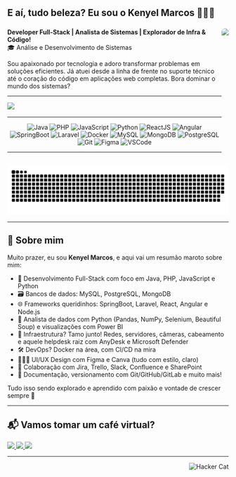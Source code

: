 <h2 align="left">E aí, tudo beleza? Eu sou o Kenyel Marcos 🧑🏻‍💻</h2>

###

<img align="right" style="border-radius:15px;" height="300" src="./assets/pixel-kenyel.jpeg" />

**Developer Full-Stack | Analista de Sistemas | Explorador de Infra & Código!**  
🎓 Análise e Desenvolvimento de Sistemas 

Sou apaixonado por tecnologia e adoro transformar problemas em soluções eficientes. Já atuei desde a linha de frente no suporte técnico até o coração do código em aplicações web completas. Bora dominar o mundo dos sistemas?

---

<div align="left">
  <img src="https://github-readme-stats.vercel.app/api/top-langs/?username=kenyelcarvalho&layout=compact&theme=radical" width="45%" />
</div>

---

<p align="center">
  <img src="https://cdn.jsdelivr.net/gh/devicons/devicon/icons/java/java-original.svg" height="40" alt="Java" />
  <img src="https://cdn.jsdelivr.net/gh/devicons/devicon/icons/php/php-original.svg" height="40" alt="PHP" />
  <img src="https://cdn.jsdelivr.net/gh/devicons/devicon/icons/javascript/javascript-original.svg" height="40" alt="JavaScript" />
  <img src="https://cdn.jsdelivr.net/gh/devicons/devicon/icons/python/python-original.svg" height="40" alt="Python" />
  <img src="https://cdn.jsdelivr.net/gh/devicons/devicon/icons/react/react-original.svg" height="40" alt="ReactJS" />
  <img src="https://cdn.jsdelivr.net/gh/devicons/devicon/icons/angularjs/angularjs-original.svg" height="40" alt="Angular" />
  <img src="https://img.shields.io/badge/SpringBoot-6DB33F?style=for-the-badge&logo=springboot&logoColor=white" height="28" alt="SpringBoot" />
  <img src="https://img.shields.io/badge/Laravel-F55247?style=for-the-badge&logo=laravel&logoColor=white" height="28" alt="Laravel" />
  <img src="https://cdn.jsdelivr.net/gh/devicons/devicon/icons/docker/docker-original.svg" height="40" alt="Docker" />
  <img src="https://cdn.jsdelivr.net/gh/devicons/devicon/icons/mysql/mysql-original.svg" height="40" alt="MySQL" />
  <img src="https://cdn.jsdelivr.net/gh/devicons/devicon/icons/mongodb/mongodb-original.svg" height="40" alt="MongoDB" />
  <img src="https://cdn.jsdelivr.net/gh/devicons/devicon/icons/postgresql/postgresql-original.svg" height="40" alt="PostgreSQL" />
  <img src="https://cdn.jsdelivr.net/gh/devicons/devicon/icons/git/git-original.svg" height="40" alt="Git" />
  <img src="https://cdn.jsdelivr.net/gh/devicons/devicon/icons/figma/figma-original.svg" height="40" alt="Figma" />
  <img src="https://cdn.jsdelivr.net/gh/devicons/devicon/icons/vscode/vscode-original.svg" height="40" alt="VSCode" />
</p>

---

<br clear="both">

<img src="https://raw.githubusercontent.com/wellingtoncorreia/wellingtoncorreia/output/snake.svg" alt="Snake animation" />

---

## 🧩 Sobre mim

Muito prazer, eu sou **Kenyel Marcos**, e aqui vai um resumão maroto sobre mim:

- 🎯 Desenvolvimento Full-Stack com foco em Java, PHP, JavaScript e Python
- 🗃️ Bancos de dados: MySQL, PostgreSQL, MongoDB
- 🌐 Frameworks queridinhos: SpringBoot, Laravel, React, Angular e Node.js
- 🧠 Analista de dados com Python (Pandas, NumPy, Selenium, Beautiful Soup) e visualizações com Power BI
- 🔧 Infraestrutura? Tamo junto! Redes, servidores, câmeras, cabeamento e aquele helpdesk raiz com AnyDesk e Microsoft Defender
- 🛠️ DevOps? Docker na área, com CI/CD na mira
- 🧑🏻‍🎨 UI/UX Design com Figma e Canva (tudo com estilo, claro)
- 🤝 Colaboração com Jira, Trello, Slack, Confluence e SharePoint
- 🧾 Documentação, versionamento com Git/GitHub/GitLab e muito mais!

Tudo isso sendo explorado e aprendido com paixão e vontade de crescer sempre 🚀

---

## 📬 Vamos tomar um café virtual?

<p align="left">
  <a href="https://www.linkedin.com/in/kenyel-marcos-de-carvalho-teixeira-54a326251/" target="_blank">
    <img src="https://img.shields.io/badge/LinkedIn-0A66C2?style=for-the-badge&logo=linkedin&logoColor=white" />
  </a>
  <a href="mailto:kenyel.marcos13@gmail.com">
    <img src="https://img.shields.io/badge/Gmail-EA4335?style=for-the-badge&logo=gmail&logoColor=white" />
  </a>
  <a href="https://kenyel-port.vercel.app" target="_blank">
    <img src="https://img.shields.io/badge/Portfólio-000000?style=for-the-badge&logo=vercel&logoColor=white" />
  </a>
</p>

---

<div align="right">
  <img src="https://media1.tenor.com/m/PLIr_VkF6ywAAAAC/ghostedvpn-hacker-cat.gif" alt="Hacker Cat" width="120" />
</div>
  
